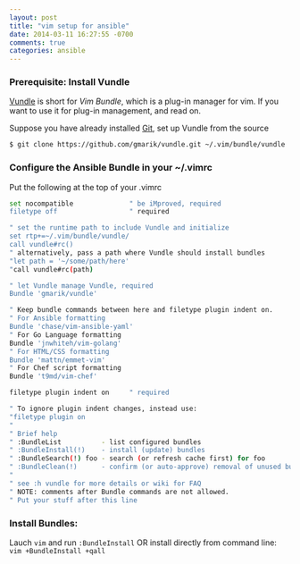 ```yaml
---
layout: post
title: "vim setup for ansible"
date: 2014-03-11 16:27:55 -0700
comments: true
categories: ansible
---
```



### Prerequisite: Install Vundle

[Vundle](https://github.com/gmarik/Vundle.vim) is short for _Vim Bundle_, which is a plug-in manager for vim. If you want to use it for plug-in management, and read on.

Suppose you have already installed [Git](http://git-scm.com/book/en/Getting-Started-Installing-Git), set up Vundle from the source

```sh
$ git clone https://github.com/gmarik/vundle.git ~/.vim/bundle/vundle
```

### Configure the Ansible Bundle in your ~/.vimrc 

Put the following at the top of your .vimrc

```sh
set nocompatible              " be iMproved, required
filetype off                  " required

" set the runtime path to include Vundle and initialize
set rtp+=~/.vim/bundle/vundle/
call vundle#rc()
" alternatively, pass a path where Vundle should install bundles
"let path = '~/some/path/here'
"call vundle#rc(path)

" let Vundle manage Vundle, required
Bundle 'gmarik/vundle'

" Keep bundle commands between here and filetype plugin indent on.
" For Ansible formatting
Bundle 'chase/vim-ansible-yaml'
" For Go Language formatting
Bundle 'jnwhiteh/vim-golang'
" For HTML/CSS formatting
Bundle 'mattn/emmet-vim'
" For Chef script formatting
Bundle 't9md/vim-chef'

filetype plugin indent on     " required

" To ignore plugin indent changes, instead use:
"filetype plugin on
"
" Brief help
" :BundleList          - list configured bundles
" :BundleInstall(!)    - install (update) bundles
" :BundleSearch(!) foo - search (or refresh cache first) for foo
" :BundleClean(!)      - confirm (or auto-approve) removal of unused bundles
"
" see :h vundle for more details or wiki for FAQ
" NOTE: comments after Bundle commands are not allowed.
" Put your stuff after this line

```


### Install Bundles:

Lauch `vim` and run `:BundleInstall` OR install directly from command line: `vim +BundleInstall +qall`



